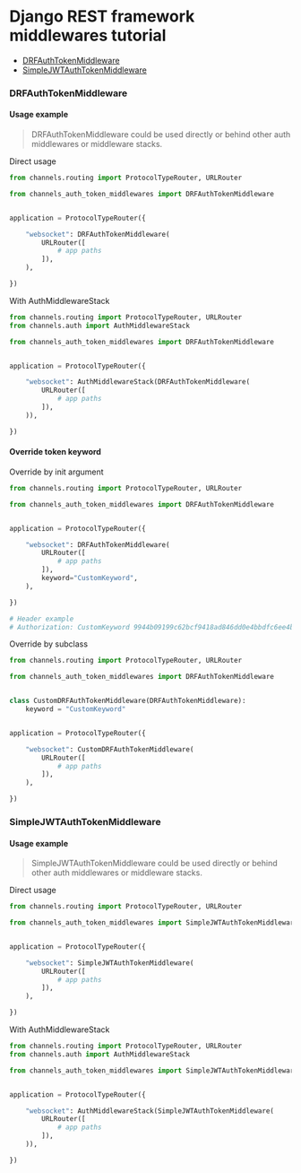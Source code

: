 # Django REST framework middlewares tutorial

- [DRFAuthTokenMiddleware](#drfauthtokenmiddleware)
- [SimpleJWTAuthTokenMiddleware](#simplejwtauthtokenmiddleware)


### DRFAuthTokenMiddleware

#### Usage example

> DRFAuthTokenMiddleware could be used directly or behind other auth middlewares or middleware stacks.

Direct usage

```python
from channels.routing import ProtocolTypeRouter, URLRouter

from channels_auth_token_middlewares import DRFAuthTokenMiddleware


application = ProtocolTypeRouter({

    "websocket": DRFAuthTokenMiddleware(
        URLRouter([
            # app paths
        ]),
    ),

})
```

With AuthMiddlewareStack

```python
from channels.routing import ProtocolTypeRouter, URLRouter
from channels.auth import AuthMiddlewareStack

from channels_auth_token_middlewares import DRFAuthTokenMiddleware


application = ProtocolTypeRouter({

    "websocket": AuthMiddlewareStack(DRFAuthTokenMiddleware(
        URLRouter([
            # app paths
        ]),
    )),

})
```

#### Override token keyword

Override by init argument

```python
from channels.routing import ProtocolTypeRouter, URLRouter

from channels_auth_token_middlewares import DRFAuthTokenMiddleware


application = ProtocolTypeRouter({

    "websocket": DRFAuthTokenMiddleware(
        URLRouter([
            # app paths
        ]),
        keyword="CustomKeyword",
    ),

})

# Header example
# Authorization: CustomKeyword 9944b09199c62bcf9418ad846dd0e4bbdfc6ee4b
```

Override by subclass

```python
from channels.routing import ProtocolTypeRouter, URLRouter

from channels_auth_token_middlewares import DRFAuthTokenMiddleware


class CustomDRFAuthTokenMiddleware(DRFAuthTokenMiddleware):
    keyword = "CustomKeyword"


application = ProtocolTypeRouter({

    "websocket": CustomDRFAuthTokenMiddleware(
        URLRouter([
            # app paths
        ]),
    ),

})
```


### SimpleJWTAuthTokenMiddleware

#### Usage example

> SimpleJWTAuthTokenMiddleware could be used directly or behind other auth middlewares or middleware stacks.

Direct usage

```python
from channels.routing import ProtocolTypeRouter, URLRouter

from channels_auth_token_middlewares import SimpleJWTAuthTokenMiddleware


application = ProtocolTypeRouter({

    "websocket": SimpleJWTAuthTokenMiddleware(
        URLRouter([
            # app paths
        ]),
    ),

})
```

With AuthMiddlewareStack

```python
from channels.routing import ProtocolTypeRouter, URLRouter
from channels.auth import AuthMiddlewareStack

from channels_auth_token_middlewares import SimpleJWTAuthTokenMiddleware


application = ProtocolTypeRouter({

    "websocket": AuthMiddlewareStack(SimpleJWTAuthTokenMiddleware(
        URLRouter([
            # app paths
        ]),
    )),

})
```
